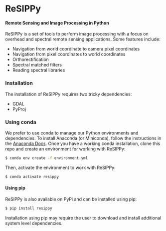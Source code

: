 # ReSIPPy

#### Remote Sensing and Image Processing in Python

ReSIPPy is a set of tools to perform image processing with a focus on overhead and spectral remote sensing applications.
Some features include:
- Navigation from world coordinate to camera pixel coordinates
- Navigation from pixel coordinates to world coordinates
- Orthorectification
- Spectral matched filters
- Reading spectral libraries

### Installation

The installation of ReSIPPy requires two tricky dependencies:
- GDAL
- PyProj

### Using conda

We prefer to use conda to manage our Python environments and dependencies.
To install Anaconda (or Miniconda), follow the instructions in the [Anaconda Docs](https://docs.anaconda.com/anaconda/install/).
Once you have a working conda installation, clone this repo and create an environment for working with ReSIPPy:

```bash
$ conda env create -f environment.yml
```

Then, activate the environment to work with ReSIPPy:

```bash
$ conda activate resippy
```

#### Using pip

ReSIPPy is also available on PyPi and can be installed using pip:

```bash
$ pip install resippy
```

Installation using pip may require the user to download and install additional system level dependencies.

